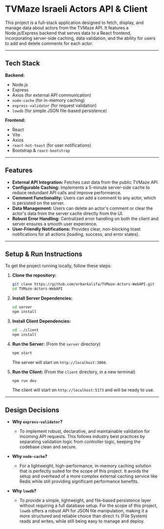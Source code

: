 # TVMaze Israeli Actors API & Client

This project is a full-stack application designed to fetch, display, and manage data about actors from the TVMaze API. It features a Node.js/Express backend that serves data to a React frontend, incorporating server-side caching, data validation, and the ability for users to add and delete comments for each actor.

---

## Tech Stack

**Backend:**
*   Node.js
*   Express
*   Axios (for external API communication)
*   `node-cache` (for in-memory caching)
*   `express-validator` (for request validation)
*   `lowdb` (for simple JSON file-based persistence)

**Frontend:**
*   React
*   Vite
*   Axios
*   `react-hot-toast` (for user notifications)
*   Bootstrap & `react-bootstrap`

---

## Features

*   **External API Integration:** Fetches cast data from the public TVMaze API.
*   **Configurable Caching:** Implements a 5-minute server-side cache to reduce redundant API calls and improve performance.
*   **Comment Functionality:** Users can add a comment to any actor, which is persisted on the server.
*   **Data Management:** Users can delete an actor's comment or clear the actor's data from the server cache directly from the UI.
*   **Robust Error Handling:** Centralized error handling on both the client and server ensures a smooth user experience.
*   **User-Friendly Notifications:** Provides clear, non-blocking toast notifications for all actions (loading, success, and error states).

---

## Setup & Run Instructions

To get the project running locally, follow these steps:

1.  **Clone the repository:**
    ```bash
    git clone https://github.com/orbarkalifa/TVMaze-Actors-WebAPI.git
    cd TVMaze-Actors-WebAPI
    ```

2.  **Install Server Dependencies:**
    ```bash
    cd server
    npm install
    ```

3.  **Install Client Dependencies:**
    ```bash
    cd ../client
    npm install
    ```

4.  **Run the Server:**
    (From the `server` directory)
    ```bash
    npm start
    ```
    The server will start on `http://localhost:3000`.

5.  **Run the Client:**
    (From the `client` directory, in a new terminal)
    ```bash
    npm run dev
    ```
    The client will start on `http://localhost:5173` and will be ready to use.

---

## Design Decisions

*   **Why `express-validator`?**
    *   To implement robust, declarative, and maintainable validation for incoming API requests. This follows industry best practices by separating validation logic from controller logic, keeping the codebase clean and secure.

*   **Why `node-cache`?**
    *   For a lightweight, high-performance, in-memory caching solution that is perfectly suited for the scope of this project. It avoids the setup and overhead of a more complex external caching service like Redis while still providing significant performance benefits.

*   **Why `lowdb`?**
    *   To provide a simple, lightweight, and file-based persistence layer without requiring a full database setup. For the scope of this project, `lowdb` offers a robust API for JSON file manipulation, making it a more structured and reliable choice than direct `fs` (File System) reads and writes, while still being easy to manage and deploy.